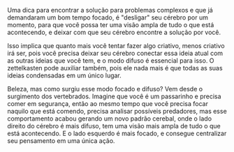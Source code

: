 Uma dica para encontrar a solução para problemas complexos e que já demandaram um bom tempo focado, é "desligar" seu cérebro por um momento, para que você possa ter uma visão ampla de tudo o que está acontecendo, e deixar com que seu cérebro encontre a solução por você.

Isso implica que quanto mais você tentar fazer algo criativo, menos criativo irá ser, pois você precisa deixar seu cérebro conectar essa ideia atual com as outras ideias que você tem, e o modo difuso é essencial para isso. O zettelkasten pode auxiliar também, pois ele nada mais é que todas as suas ideias condensadas em um único lugar.

Beleza, mas como surgiu esse modo focado e difuso?
Vem desde o surgimento dos vertebrados. Imagine que você é um passarinho e precisa comer em segurança, então ao mesmo tempo que você precisa focar naquilo que está comendo, precisa analisar possíveis predadores, mas esse comportamento acabou gerando um novo padrão cerebal, onde o lado direito do cérebro é mais difuso, tem uma visão mais ampla de tudo o que está acontecendo. E o lado esquerdo é mais focado, e consegue centralizar seu pensamento em uma única ação.